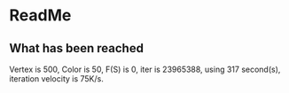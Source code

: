 # ReadMe

## What has been reached

Vertex is 500, Color is 50, F(S) is 0, iter is 23965388, using 317 second(s), iteration velocity is 75K/s.


